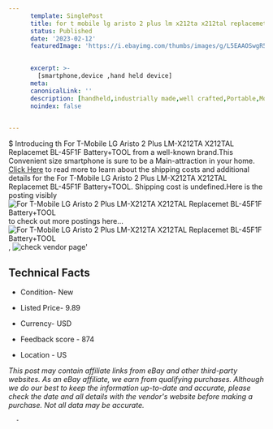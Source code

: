 ```yaml
---
      template: SinglePost
      title: for t mobile lg aristo 2 plus lm x212ta x212tal replacemet bl 45f1f battery tool
      status: Published
      date: '2023-02-12'
      featuredImage: 'https://i.ebayimg.com/thumbs/images/g/L5EAAOSwgR5hJM8Z/s-l225.jpg'
       

      excerpt: >-
        [smartphone,device ,hand held device]
      meta:
      canonicalLink: ''
      description: [handheld,industrially made,well crafted,Portable,Mobile,Compact,Convenient,Lightweight,Maneuverable,Man-portable,Miniature,Carriable,Hand-held,Light,Holdable,Transportable,Mobile device,Pocket-sized,On-the-go,Wireless,Cordless,Compact size,Convenient size, smartphone,device ,hand held device]
      noindex: false
      

---
```

$
      Introducing th For T-Mobile LG Aristo 2 Plus LM-X212TA X212TAL Replacemet BL-45F1F Battery+TOOL from a well-known brand.This Convenient size smartphone is sure to be a Main-attraction in your home. [Click Here](https://www.ebay.com/itm/194918006860?hash=item2d6204c04c%3Ag%3AL5EAAOSwgR5hJM8Z&mkevt=1&mkcid=1&mkrid=711-53200-19255-0&campid=%253CePNCampaignId%253E&customid=%253CreferenceId%253E&toolid=10049) to read more to learn about the shipping costs and additional details for the For T-Mobile LG Aristo 2 Plus LM-X212TA X212TAL Replacemet BL-45F1F Battery+TOOL. Shipping cost is undefined.Here is the posting visibly ![For T-Mobile LG Aristo 2 Plus LM-X212TA X212TAL Replacemet BL-45F1F Battery+TOOL](https://i.ebayimg.com/thumbs/images/g/L5EAAOSwgR5hJM8Z/s-l225.jpg) to check out more postings here... ![For T-Mobile LG Aristo 2 Plus LM-X212TA X212TAL Replacemet BL-45F1F Battery+TOOL](https://i.ebayimg.com/images/g/L5EAAOSwgR5hJM8Z/s-l1200.jpg), ![check vendor page](https://origin-galleryplus.ebayimg.com/ws/web/194918006860_2_0_1/225x225.jpg,https://origin-galleryplus.ebayimg.com/ws/web/194918006860_3_0_1/225x225.jpg,https://origin-galleryplus.ebayimg.com/ws/web/194918006860_4_0_1/225x225.jpg,https://origin-galleryplus.ebayimg.com/ws/web/194918006860_5_0_1/225x225.jpg)'

      

 ## Technical Facts 



     
      

 - Condition- New 


      

 - Listed Price- 9.89 


      

 - Currency- USD 


      

 - Feedback score - 874 


      

 - Location - US 


      
      

 *_This post may contain affiliate links from eBay and other third-party websites. As an eBay affiliate, we earn from qualifying purchases. Although we do our best to keep the information up-to-date and accurate, please check the date and all details with the vendor's website before making a purchase. Not all data may be accurate._*




      -
